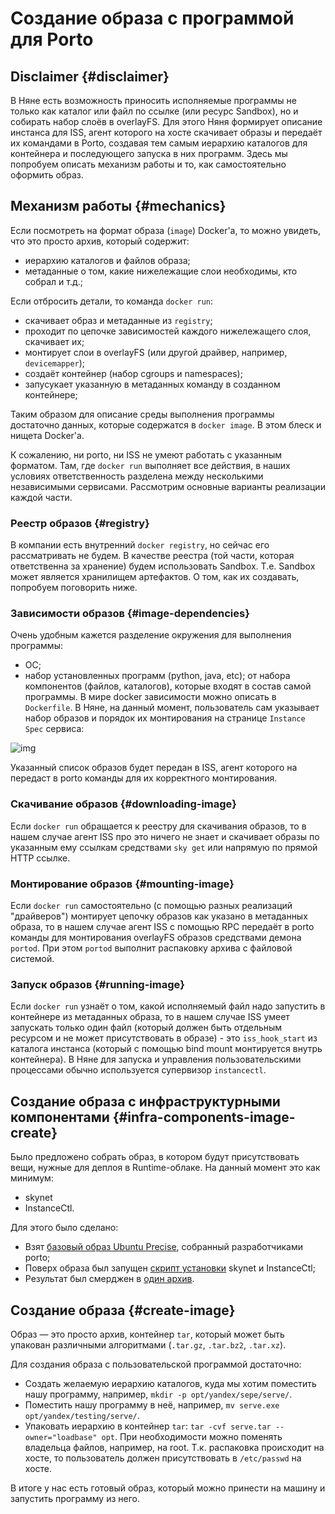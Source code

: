 # Создание образа с программой для Porto

##  Disclaimer {#disclaimer}
В Няне есть возможность приносить исполняемые программы не только как каталог или файл по ссылке (или ресурс Sandbox), но и собирать набор слоёв в overlayFS. Для этого Няня формирует описание инстанса для ISS, агент которого на хосте скачивает образы и передаёт их командами в Porto, создавая тем самым иерархию каталогов для контейнера и последующего запуска в них программ. Здесь мы попробуем описать механизм работы и то, как самостоятельно оформить образ.

##  Механизм работы {#mechanics}
Если посмотреть на формат образа (`image`) Docker'а, то можно увидеть, что это просто архив, который содержит:

* иерархию каталогов и файлов образа;
* метаданные о том, какие нижележащие слои необходимы, кто собрал и т.д.;

Если отбросить детали, то команда `docker run`:
* скачивает образ и метаданные из `registry`;
* проходит по цепочке зависимостей каждого нижележащего слоя, скачивает их;
* монтирует слои в overlayFS (или другой драйвер, например, `devicemapper`);
* создаёт контейнер (набор cgroups и namespaces);
* запусукает указанную в метаданных команду в созданном контейнере;

Таким образом для описание среды выполнения программы достаточно данных, которые содержатся в `docker image`. В этом блеск и нищета Docker'а.

К сожалению, ни porto, ни ISS не умеют работать с указанным форматом. Там, где `docker run` выполняет все действия, в наших условиях ответственность разделена между несколькими независимыми сервисами. Рассмотрим основные варианты реализации каждой части.

###  Реестр образов {#registry}
В компании есть внутренний `docker registry`, но сейчас его рассматривать не будем. В качестве реестра (той части, которая ответственна за хранение) будем использовать Sandbox. Т.е. Sandbox может является хранилищем артефактов. О том, как их создавать, попробуем поговорить ниже.

###  Зависимости образов {#image-dependencies}
Очень удобным кажется разделение окружения для выполнения программы:

* ОС;
* набор установленных программ (python, java, etc);
от набора компонентов (файлов, каталогов), которые входят в состав самой программы. В мире docker зависимости можно описать в `Dockerfile`. В Няне, на данный момент, пользователь сам указывает набор образов и порядок их монтирования на странице `Instance Spec` сервиса:

![img](https://jing.yandex-team.ru/files/sshipkov/instancespeclayers.80c7227.png)

Указанный список образов будет передан в ISS, агент которого на передаст в porto команды для их корректного монтирования.

###  Скачивание образов {#downloading-image}
Если `docker run` обращается к реестру для скачивания образов, то в нашем случае агент ISS про это ничего не знает и скачивает образы по указанным ему ссылкам средствами `sky get` или напрямую по прямой HTTP ссылке.

###  Монтирование образов {#mounting-image}
Если `docker run` самостоятельно (с помощью разных реализаций "драйверов") монтирует цепочку образов как указано в метаданных образа, то в нашем случае агент ISS с помощью RPC передаёт в porto команды для монтирования overlayFS образов средствами демона `portod`. При этом `portod` выполнит распаковку архива с файловой системой.

###  Запуск образов {#running-image}
Если `docker run` узнаёт о том, какой исполняемый файл надо запустить в контейнере из метаданных образа, то в нашем случае ISS умеет запускать только один файл (который должен быть отдельным ресурсом и не может присутствовать в образе) - это `iss_hook_start` из каталога инстанса (который с помощью bind mount монтируется внутрь контейнера). В Няне для запуска и управления пользовательскими процессами обычно используется супервизор `instancectl`.

## Создание образа с инфраструктурными компонентами {#infra-components-image-create}
Было предложено собрать образ, в котором будут присутствовать вещи, нужные для деплоя в Runtime-облаке. На данный момент это как минимум:

* skynet
* InstanceCtl.

Для этого было сделано:

* Взят [базовый образ Ubuntu Precise](https://sandbox.yandex-team.ru/task/52715537/view), собранный разработчиками porto;
* Поверх образа был запущен [скрипт установки](https://git.qe-infra.yandex-team.ru/projects/JUNK/repos/alonger/browse/instancectl.sh?until=4927b9cebf22b73651bece5084afdb88ce6a9240) skynet и InstanceCtl;
* Результат был смерджен в [один архив](https://sandbox.yandex-team.ru/task/71510469/view).

##  Создание образа {#create-image}

Образ — это просто архив, контейнер `tar`, который может быть упакован различными алгоритмами (`.tar.gz`, `.tar.bz2`, `.tar.xz`).

Для создания образа с пользовательской программой достаточно:

* Создать желаемую иерархию каталогов, куда мы хотим поместить нашу программу, например, `mkdir -p opt/yandex/sepe/serve/`.
* Поместить нашу программу в неё, например, `mv serve.exe opt/yandex/testing/serve/`.
* Упаковать иерархию в контейнер `tar`: `tar -cvf serve.tar --owner="loadbase" opt`.
При необходимости можно поменять владельца файлов, например, на root. Т.к. распаковка происходит на хосте, то пользователь должен присутствовать в `/etc/passwd` на хосте.

В итоге у нас есть готовый образ, который можно принести на машину и запустить программу из него.

